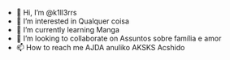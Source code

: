- 👋 Hi, I’m @k1ll3rrs
- 👀 I’m interested in Qualquer coisa
- 🌱 I’m currently learning Manga
- 💞️ I’m looking to collaborate on Assuntos sobre família e amor
- 📫 How to reach me AJDA anuliko AKSKS Acshido


